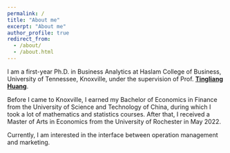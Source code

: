 ```yaml
---
permalink: /
title: "About me"
excerpt: "About me"
author_profile: true
redirect_from: 
  - /about/
  - /about.html
---
```



I am a first-year Ph.D. in Business Analytics at Haslam College of Business, University of Tennessee, Knoxville, under the supervision of Prof. <a href='https://sites.google.com/view/tinglianghuang'><strong>Tingliang Huang</strong></a>. 

Before I came to Knoxville, I earned my Bachelor of Economics in Finance from the University of Science and Technology of China, during which I took a lot of mathematics and statistics courses. After that, I received a Master of Arts in Economics from the University of Rochester in May 2022. 

Currently, I am interested in the interface between operation management and marketing.




#  